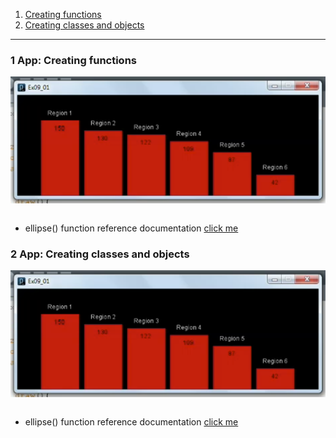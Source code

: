 1. [Creating functions](#1)
2. [Creating classes and objects](#2)

---

### 1 App: Creating functions<a id="1"></a>

<img src="assets/images/1.png" width="700">

```js

```

- ellipse() function reference documentation [click me]()

### 2 App: Creating classes and objects<a id="2"></a>

<img src="assets/images/1.png" width="700">

```js

```

- ellipse() function reference documentation [click me]()
